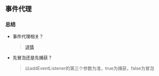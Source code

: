 ## 事件代理

### 总结
- 事件代理相关？
  > [详情](./[⭐⭐⭐⭐⭐]-useState是同步还是异步.md#流程)

- 先冒泡还是先捕获？
  > 以addEventListener的第三个参数为准，true为捕获，false为冒泡